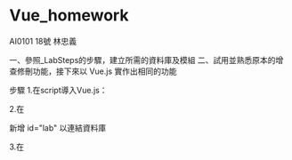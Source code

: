 # Vue_homework
AI0101 18號 林忠義

一、參照_LabSteps的步驟，建立所需的資料庫及模組
二、試用並熟悉原本的增查修刪功能，接下來以 Vue.js 實作出相同的功能

步驟
1.在script導入Vue.js：
<script src="https://cdn.jsdelivr.net/npm/vue/dist/vue.js"></script>

2.在<div class="col-sm-4">
  新增 id="lab" 以連結資料庫
  
3.在<script>中，依據新增的id寫下Vue語法
  範例:
  var labApp = new Vue({
      el: "#lab",
      data: {
      newsList: [{
                   //     ymd: "2017-05-01",
                   //     title: "Item 1"
                   // }
                        }]
4.利用下方程式碼到創建好的資料庫中取得資料
  $.get("/home/news", function(e) {labApp.newsList = JSON.parse(e);})
  
5.修改增查修刪功能

  
  
  
  
  
  
  
  
  
